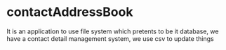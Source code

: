 # contactAddressBook

It is an application to use file system which pretents to be it database, we have a contact detail management system,
we use csv to update things
